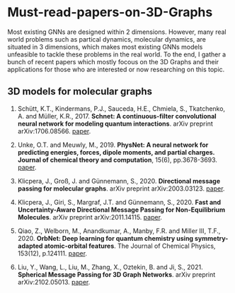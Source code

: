 # Must-read-papers-on-3D-Graphs

Most existing GNNs are designed within 2 dimensions. However, many real world problems such as partical dynamics, molecular dynamics, are situated in 3 dimensions, which makes most existing GNNs models unfeasible to tackle these problems in the real world. To the end, I gather a bunch of recent papers which mostly focous on the 3D Graphs and their applications for those who are interested or now researching on this topic. 

## 3D models for molecular graphs

1. Schütt, K.T., Kindermans, P.J., Sauceda, H.E., Chmiela, S., Tkatchenko, A. and Müller, K.R., 2017. **Schnet: A continuous-filter convolutional neural network for modeling quantum interactions**. arXiv preprint arXiv:1706.08566. [paper](https://arxiv.org/abs/1706.08566).

2. Unke, O.T. and Meuwly, M., 2019. **PhysNet: A neural network for predicting energies, forces, dipole moments, and partial charges. Journal of chemical theory and computation**, 15(6), pp.3678-3693. [paper](https://arxiv.org/abs/1902.08408).

3. Klicpera, J., Groß, J. and Günnemann, S., 2020. **Directional message passing for molecular graphs**. arXiv preprint arXiv:2003.03123. [paper](https://arxiv.org/abs/2003.03123).

4. Klicpera, J., Giri, S., Margraf, J.T. and Günnemann, S., 2020. **Fast and Uncertainty-Aware Directional Message Passing for Non-Equilibrium Molecules**. arXiv preprint arXiv:2011.14115. [paper](https://arxiv.org/abs/2011.14115).

5. Qiao, Z., Welborn, M., Anandkumar, A., Manby, F.R. and Miller III, T.F., 2020. **OrbNet: Deep learning for quantum chemistry using symmetry-adapted atomic-orbital features**. The Journal of Chemical Physics, 153(12), p.124111. [paper](https://arxiv.org/abs/2007.08026).

6. Liu, Y., Wang, L., Liu, M., Zhang, X., Oztekin, B. and Ji, S., 2021. **Spherical Message Passing for 3D Graph Networks**. arXiv preprint arXiv:2102.05013. [paper](https://arxiv.org/abs/2102.05013).
